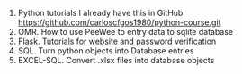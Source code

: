 1. Python tutorials
I already have this in GitHub
https://github.com/carloscfgos1980/python-course.git
2. OMR. How to use PeeWee to entry data to sqlite database
3. Flask. Tutorials for website and password verification
4. SQL. Turn python objects into Database entries
5. EXCEL-SQL. Convert .xlsx files into database objects
